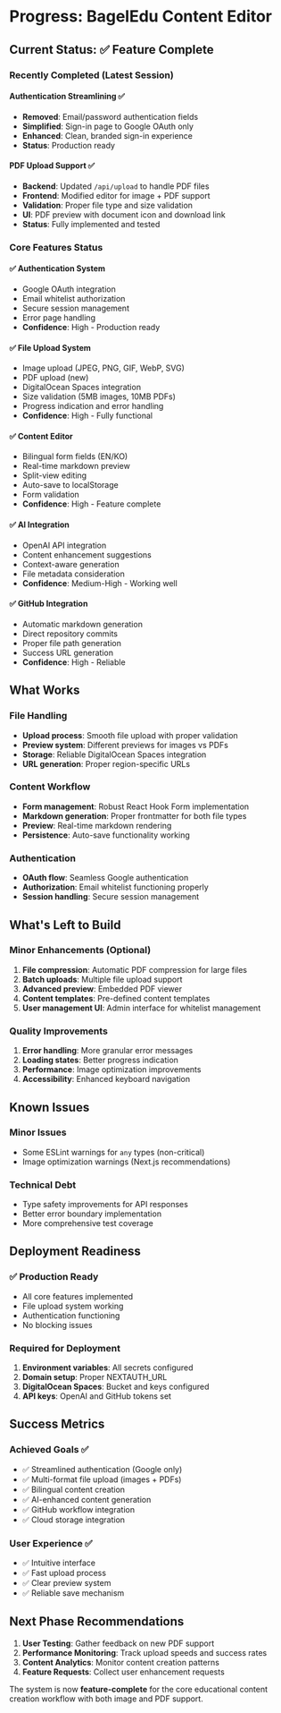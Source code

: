# Progress: BagelEdu Content Editor

## Current Status: ✅ Feature Complete

### Recently Completed (Latest Session)

#### Authentication Streamlining ✅
- **Removed**: Email/password authentication fields
- **Simplified**: Sign-in page to Google OAuth only
- **Enhanced**: Clean, branded sign-in experience
- **Status**: Production ready

#### PDF Upload Support ✅
- **Backend**: Updated `/api/upload` to handle PDF files
- **Frontend**: Modified editor for image + PDF support
- **Validation**: Proper file type and size validation
- **UI**: PDF preview with document icon and download link
- **Status**: Fully implemented and tested

### Core Features Status

#### ✅ Authentication System
- Google OAuth integration
- Email whitelist authorization
- Secure session management
- Error page handling
- **Confidence**: High - Production ready

#### ✅ File Upload System
- Image upload (JPEG, PNG, GIF, WebP, SVG)
- PDF upload (new)
- DigitalOcean Spaces integration
- Size validation (5MB images, 10MB PDFs)
- Progress indication and error handling
- **Confidence**: High - Fully functional

#### ✅ Content Editor
- Bilingual form fields (EN/KO)
- Real-time markdown preview
- Split-view editing
- Auto-save to localStorage
- Form validation
- **Confidence**: High - Feature complete

#### ✅ AI Integration
- OpenAI API integration
- Content enhancement suggestions
- Context-aware generation
- File metadata consideration
- **Confidence**: Medium-High - Working well

#### ✅ GitHub Integration
- Automatic markdown generation
- Direct repository commits
- Proper file path generation
- Success URL generation
- **Confidence**: High - Reliable

## What Works

### File Handling
- **Upload process**: Smooth file upload with proper validation
- **Preview system**: Different previews for images vs PDFs
- **Storage**: Reliable DigitalOcean Spaces integration
- **URL generation**: Proper region-specific URLs

### Content Workflow
- **Form management**: Robust React Hook Form implementation
- **Markdown generation**: Proper frontmatter for both file types
- **Preview**: Real-time markdown rendering
- **Persistence**: Auto-save functionality working

### Authentication
- **OAuth flow**: Seamless Google authentication
- **Authorization**: Email whitelist functioning properly
- **Session handling**: Secure session management

## What's Left to Build

### Minor Enhancements (Optional)
1. **File compression**: Automatic PDF compression for large files
2. **Batch uploads**: Multiple file upload support
3. **Advanced preview**: Embedded PDF viewer
4. **Content templates**: Pre-defined content templates
5. **User management UI**: Admin interface for whitelist management

### Quality Improvements
1. **Error handling**: More granular error messages
2. **Loading states**: Better progress indication
3. **Performance**: Image optimization improvements
4. **Accessibility**: Enhanced keyboard navigation

## Known Issues

### Minor Issues
- Some ESLint warnings for `any` types (non-critical)
- Image optimization warnings (Next.js recommendations)

### Technical Debt
- Type safety improvements for API responses
- Better error boundary implementation
- More comprehensive test coverage

## Deployment Readiness

### ✅ Production Ready
- All core features implemented
- File upload system working
- Authentication functioning
- No blocking issues

### Required for Deployment
1. **Environment variables**: All secrets configured
2. **Domain setup**: Proper NEXTAUTH_URL
3. **DigitalOcean Spaces**: Bucket and keys configured
4. **API keys**: OpenAI and GitHub tokens set

## Success Metrics

### Achieved Goals ✅
- ✅ Streamlined authentication (Google only)
- ✅ Multi-format file upload (images + PDFs)
- ✅ Bilingual content creation
- ✅ AI-enhanced content generation
- ✅ GitHub workflow integration
- ✅ Cloud storage integration

### User Experience ✅
- ✅ Intuitive interface
- ✅ Fast upload process
- ✅ Clear preview system
- ✅ Reliable save mechanism

## Next Phase Recommendations

1. **User Testing**: Gather feedback on new PDF support
2. **Performance Monitoring**: Track upload speeds and success rates
3. **Content Analytics**: Monitor content creation patterns
4. **Feature Requests**: Collect user enhancement requests

The system is now **feature-complete** for the core educational content creation workflow with both image and PDF support.
